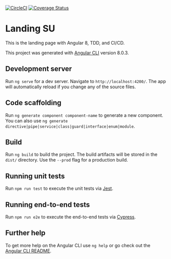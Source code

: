 [![CircleCI](https://circleci.com/gh/al3j4ndr1x/landing-su/tree/master.svg?style=svg)](https://circleci.com/gh/al3j4ndr1x/landing-su/tree/master)
[![Coverage Status](https://coveralls.io/repos/github/al3j4ndr1x/landing-su/badge.svg?branch=master)](https://coveralls.io/github/al3j4ndr1x/landing-su?branch=master)
# Landing SU

This is the landing page with Angular 8, TDD, and CI/CD.

This project was generated with [Angular CLI](https://github.com/angular/angular-cli) version 8.0.3.

## Development server

Run `ng serve` for a dev server. Navigate to `http://localhost:4200/`. The app will automatically reload if you change any of the source files.

## Code scaffolding

Run `ng generate component component-name` to generate a new component. You can also use `ng generate directive|pipe|service|class|guard|interface|enum|module`.

## Build

Run `ng build` to build the project. The build artifacts will be stored in the `dist/` directory. Use the `--prod` flag for a production build.

## Running unit tests

<!-- Run `ng test` to execute the unit tests via [Karma](https://karma-runner.github.io). -->

Run `npm run test` to execute the unit tests via [Jest](https://jestjs.io).

## Running end-to-end tests

<!-- Run `ng e2e` to execute the end-to-end tests via [Protractor](http://www.protractortest.org/). -->

Run `npm run e2e` to execute the end-to-end tests via [Cypress](https://www.cypress.io/).

## Further help

To get more help on the Angular CLI use `ng help` or go check out the [Angular CLI README](https://github.com/angular/angular-cli/blob/master/README.md).


